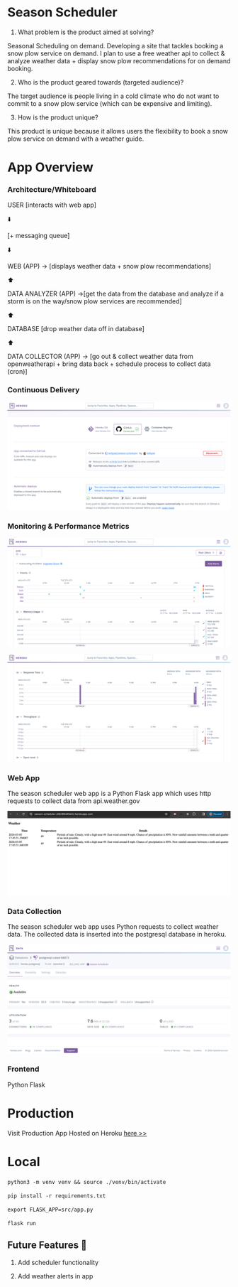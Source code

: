 # Season Scheduler

1. What problem is the product aimed at solving?

Seasonal Scheduling on demand. Developing a site that tackles booking a snow plow service on demand. I plan to use a free weather api to collect & analyze weather data + display snow plow recommendations for on demand booking.

2. Who is the product geared towards (targeted audience)?

The target audience is people living in a cold climate who do not want to commit to a snow plow service (which can be expensive and limiting).

3. How is the product unique?

This product is unique because it allows users the flexibility to book a snow plow service on demand with a weather guide.

# App Overview

### Architecture/Whiteboard

USER [interacts with web app]

⬇️

[+ messaging queue]

⬇️

WEB (APP) → [displays weather data + snow plow recommendations]

⬆️

DATA ANALYZER (APP) →[get the data from the database and analyze if a storm is on the way/snow plow services are recommended]

⬆️

DATABASE [drop weather data off in database]

⬆️

DATA COLLECTOR (APP) → [go out & collect weather data from openweatherapi + bring data back + schedule process to collect data (cron)]

### Continuous Delivery

![Screenshot](./src/img/auto-deploy.png)

### Monitoring & Performance Metrics

![Screenshot](./src/img/metrics-events-memory.png)

![Screenshot](./src/img/metrics-response-throughput.png)

### Web App
The season scheduler web app is a Python Flask app which uses http requests to collect data from api.weather.gov

![Screenshot](./src/img/web-app.png)

### Data Collection

The season scheduler web app uses Python requests to collect weather data. The collected data is inserted into the postgresql database in heroku.

![Screenshot](./src/img/db.png)

### Frontend

Python Flask

# Production

Visit Production App Hosted on Heroku [here >>](https://season-scheduler-d4b180d45e2c.herokuapp.com/)

# Local

`python3 -m venv venv && source ./venv/bin/activate`

`pip install -r requirements.txt`

`export FLASK_APP=src/app.py`

`flask run`

## Future Features 🔮

1. Add scheduler functionality

2. Add weather alerts in app